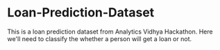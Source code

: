 # Loan-Prediction-Dataset
This is a loan prediction dataset from Analytics Vidhya Hackathon. Here we'll need to classify the whether a person will get a loan or not.
